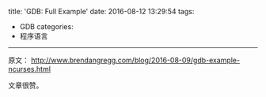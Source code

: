 title: 'GDB: Full Example'
date: 2016-08-12 13:29:54
tags:
- GDB
categories:
- 程序语言
---

原文： <http://www.brendangregg.com/blog/2016-08-09/gdb-example-ncurses.html>

文章很赞。
